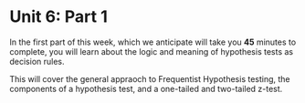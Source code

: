 # Unit 6: Part 1 

In the first part of this week, which we anticipate will take you **45** minutes to complete, you will learn about the logic and meaning of hypothesis tests as decision rules.

This will cover the general appraoch to Frequentist Hypothesis testing, the components of a hypothesis test, and a one-tailed and two-tailed z-test. 
